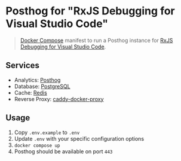 # Posthog for "RxJS Debugging for Visual Studio Code"

> [Docker Compose](https://docs.docker.com/compose/) manifest to run a Posthog instance for [RxJS Debugging for Visual Studio Code](https://github.com/swissmanu/rxjs-debugging-for-vscode).

## Services

- Analytics: [Posthog](https://posthog.com/)
- Database: [PostgreSQL](https://www.postgresql.org/)
- Cache: [Redis](https://redis.io/)
- Reverse Proxy: [caddy-docker-proxy](https://github.com/lucaslorentz/caddy-docker-proxy)

## Usage

1. Copy `.env.example` to `.env`
2. Update `.env` with your specific configuration options
3. `docker compose up`
4. Posthog should be available on port `443`
